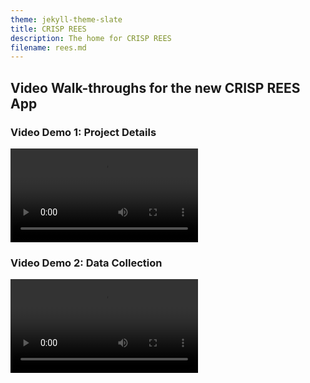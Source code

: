 ```yaml
---
theme: jekyll-theme-slate
title: CRISP REES
description: The home for CRISP REES
filename: rees.md
---
```


## Video Walk-throughs for the new CRISP REES App

### Video Demo 1:  Project Details
<video src="https://rees-videos.s3.amazonaws.com/REES+-+Project+Details.mp4" controls="controls" style="max-width: 730px;">
</video>

### Video Demo 2: Data Collection
<video src="https://rees-videos.s3.amazonaws.com/REES+-+Data+Collection.mp4" controls="controls" style="max-width: 730px;">
</video>
